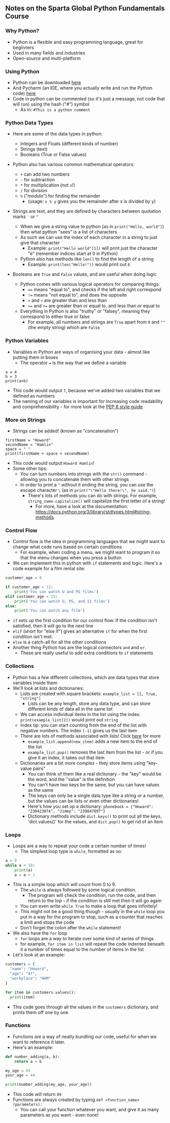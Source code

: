 ## Notes on the Sparta Global Python Fundamentals Course

### Why Python?
- Python is a flexible and easy programming language, great for beginners
- Used in many fields and industries
- Open-source and multi-platform

### Using Python
- Python can be downloaded [here](https://www.python.org/downloads/)
- And Pycharm (an IDE, where you actually write and run the Python code) [here](https://www.jetbrains.com/pycharm/download/?section=windows)
- Code in python can be commented (so it's just a message, not code that will run) using the hash ("#") symbol
  - As in: `#This is a python comment`

### Python Data Types
- Here are some of the data types in python:
  - Integers and Floats (different kinds of number)
  - Strings (text)
  - Booleans (True or False values)


- Python also has various common mathematical operators:
  - `+` can add two numbers
  - `-` for subtraction
  - `*` for multiplication (not `x`!)
  - `/` for division
  - `%` ("modulo") for finding the remainder
    - (usage: `x % y` gives you the remainder after x is divided by y)


- Strings are text, and they are defined by characters between quotation marks `'` or `"`
  - When we give a string value to python (as in `print("Hello, world")`) then what python "sees" is a list of characters
  - As such we can use the index of each character in a string to just give that character
    - Example: `print("Hello world"[1])` will print just the character "e" (remember indices start at 0 in Python)
  - Python also has methods like `len()` to find the length of a string
    - Example: `print(len("Hello!"))` would print out  `6`


- Booleans are `True` and `False` values, and are useful when doing logic
  - Python comes with various logical operators for comparing things:
    - `==` means "equal to", and checks if the left and right correspond
    - `!=` means "not equal to", and does the opposite
    - `>` and `<` are greater than and less than
    - `>=` and `<=` are greater than or equal to, and less than or equal to
  - Everything in Python is also "truthy" or "falsey", meaning they correspond to either true or false
    - For example, all numbers and strings are `True` apart from `0` and `""` (the empty string) which are `False`
  

### Python Variables
- Variables in Python are ways of organising your data - almost like putting them in boxes
  - The operator `=` is the way that we define a variable
```
a = 4
b = 3 
print(a+b)
```
- This code would output `7`, because we've added two variables that we defined as numbers
- The naming of our variables is important for increasing code readability and comprehensibility - for more look at the [PEP 8 style guide](https://pep8.org/)

### More on Strings
- Strings can be added! (known as "concatenation")
```
firstName = "Howard"
secondName = "Hamlin"
space = " "
print(firstName + space + secondName)
```
- This code would output ```Howard Hamlin```!
- Some other tips:
  - You can turn numbers into strings with the `str()` command - allowing you to concatenate them with other strings
  - In order to print a `"` without it ending the string, you can use the escape character `\` (as in `print("\"Hello there!\", he said.")`)
    - There's lots of methods you can do with strings. For example, `string_name.capitalize()` will capitalize the first letter of a string!
      - For more, have a look at the documentation: https://docs.python.org/3/library/stdtypes.html#string-methods


### Control Flow
- Control flow is the idea in programming languages that we might want to change what code runs based on certain conditions
  - For example, when coding a menu, we might want to program it so that the menu changes when you press a button
- We can implement this in python with `if` statements and logic. Here's a code example for a film rental site:
```python
customer_age = 0

if customer_age < 12:
    print('You can watch U and PG films')
elif customer_age < 15:
    print('You can watch U, PG, and 12 films')
else:
    print('You can watch any film')
```
- `if` sets up the first condition for our control flow. If the condition isn't satisfied, then it will go to the next line
- `elif` (short for "else if") gives an alternative `if` for when the first condition isn't met.
- `else` is a catch-all for all the other conditions
- Another thing Python has are the logical connectors `and` and `or`.
  - These are really useful to add extra conditions to `if` statements

### Collections
- Python has a few different collections, which are data types that store variables inside them
- We'll look at lists and dictionaries:
  - Lists are created with square brackets: `example_list = [1, True, "string"]`
    - Lists can be any length, store any data type, and can store different kinds of data all in the same list
  - We can access individual items in the list using the index: `print(example_list[2])` would print out `string`
  - Index tip: you can start counting from the end of the list with negative numbers. The index `[-1]` gives us the last item
  - There are lots of methods associated with lists! Click [here](https://docs.python.org/3/library/stdtypes.html#list) for more
    - `example_list.append(new_item)` adds a new item to the end of the list
    - `example_list.pop()` removes the last item from the list - or if you give it an index, it takes out that item
  - Dictionaries are a bit more complex - they store items using "key-value pairs"
    - You can think of them like a real dictionary - the "key" would be the word, and the "value" is the definition
    - You can't have two keys be the same, but you can have values as the same
    - The keys can only be a single data type like a string or a number, but the values can be lists or even other dictionaries!
    - Here's how you set up a dictionary: `phonebook = {"Howard": "230423074", "Jimmy": "239847897"}`
    - Dictionary methods include `dict.keys()` to print out all the keys, 'dict.values()' for the values, and `dict.pop()` to get rid of an item
  
    
### Loops
- Loops are a way to repeat your code a certain number of times!
  - The simplest loop type is `while`, formatted as so:
```python
a = 0
while a < 10:
    print(a)
    a = a + 1
```
- This is a simple loop which will count from 0 to 9. 
  - The `while` is always followed by some logical condition.
    - The program will check the condition, run the code, and then return to the top - if the condition is still met then it will go again
  - You can even write `while True` to make a loop that goes infinitely! 
  - This might not be a good thing though - usually in the `while` loop you put in a way for the program to stop, such as a counter that reaches a limit and stops the code
  - Don't forget the colon after the `while` statement!
- We also have the `for` loop
  - `for` loops are a way to iterate over some kind of series of things
  - for example, `for item in list` will repeat the code indented beneath it a number of times equal to the number of items in the list
- Let's look at an example:
```python
customers = {
  "name": "Howard",
  "age": "47",
  "workplace": "HHM"
}

for item in customers.values():
  print(item)
```
- This code goes through all the values in the `customers` dictionary, and prints them off one by one

### Functions
- Functions are a way of neatly bundling our code, useful for when we want to reference it later.
- Here's an example:
```python
def number_adding(a, b):
    return a + b

my_age = 45
your_age = 44

print(number_adding(my_age, your_age))
```
- This code will return `89`
- Functions are always created by typing `def <function_name>(parameters):`
  - You can call your function whatever you want, and give it as many parameters as you want - even none!
